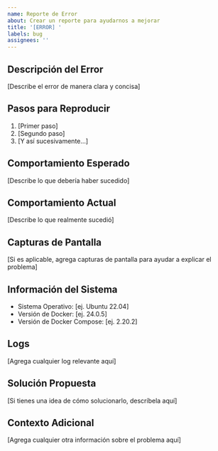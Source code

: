 ```yaml
---
name: Reporte de Error
about: Crear un reporte para ayudarnos a mejorar
title: '[ERROR] '
labels: bug
assignees: ''
---
```


## Descripción del Error
[Describe el error de manera clara y concisa]

## Pasos para Reproducir
1. [Primer paso]
2. [Segundo paso]
3. [Y así sucesivamente...]

## Comportamiento Esperado
[Describe lo que debería haber sucedido]

## Comportamiento Actual
[Describe lo que realmente sucedió]

## Capturas de Pantalla
[Si es aplicable, agrega capturas de pantalla para ayudar a explicar el problema]

## Información del Sistema
- Sistema Operativo: [ej. Ubuntu 22.04]
- Versión de Docker: [ej. 24.0.5]
- Versión de Docker Compose: [ej. 2.20.2]

## Logs
[Agrega cualquier log relevante aquí]

## Solución Propuesta
[Si tienes una idea de cómo solucionarlo, descríbela aquí]

## Contexto Adicional
[Agrega cualquier otra información sobre el problema aquí] 